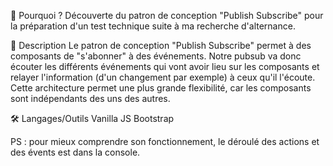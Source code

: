 📖 Pourquoi ?
Découverte du patron de conception "Publish Subscribe" pour la préparation d'un test technique suite à ma recherche d'alternance.

📝 Description
Le patron de conception "Publish Subscribe" permet à des composants de "s'abonner" à des événements. Notre pubsub va donc écouter les différents événements qui vont avoir lieu sur les composants et relayer l'information (d'un changement par exemple) à ceux qu'il l'écoute.
Cette architecture permet une plus grande flexibilité, car les composants sont indépendants des uns des autres.

🛠 Langages/Outils
Vanilla JS
Bootstrap

PS : pour mieux comprendre son fonctionnement, le déroulé des actions et des évents est dans la console.
